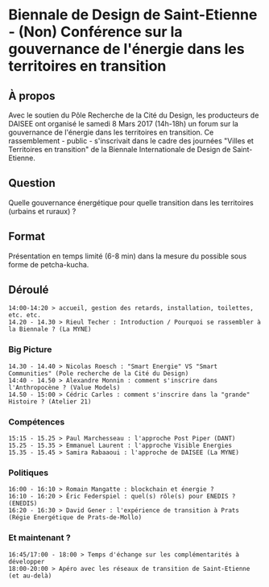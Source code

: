 # Biennale de Design de Saint-Etienne - (Non) Conférence sur la gouvernance de l'énergie dans les territoires en transition

## À propos

Avec le soutien du Pôle Recherche de la Cité du Design, les producteurs de DAISEE ont organisé le samedi 8 Mars 2017 (14h-18h) un forum sur la gouvernance de l'énergie dans les territoires en transition. Ce rassemblement - public - s'inscrivait dans le cadre des journées "Villes et Territoires en transition" de la Biennale Internationale de Design de Saint-Etienne.

## Question

Quelle gouvernance énergétique pour quelle transition dans les territoires (urbains et ruraux) ?

## Format

Présentation en temps limité (6-8 min) dans la mesure du possible sous forme de petcha-kucha. 

## Déroulé 

    14:00-14:20 > accueil, gestion des retards, installation, toilettes, etc. etc.
    14.20 - 14.30 > Rieul Techer : Introduction / Pourquoi se rassembler à la Biennale ? (La MYNE)

### Big Picture

    14.30 - 14.40 > Nicolas Roesch : "Smart Energie" VS "Smart Communities" (Pole recherche de la Cité du Design)
    14:40 - 14.50 > Alexandre Monnin : comment s'inscrire dans l'Anthropocène ? (Value Models)
    14.50 - 15:00 > Cédric Carles : comment s'inscrire dans la "grande" Histoire ? (Atelier 21)

### Compétences

    15:15 - 15.25 > Paul Marchesseau : l'approche Post Piper (DANT)
    15.25 - 15.35 > Emmanuel Laurent : l'approche Visible Energies
    15.35 - 15.45 > Samira Rabaaoui : l'approche de DAISEE (La MYNE)

### Politiques

    16:00 - 16:10 > Romain Mangatte : blockchain et énergie ?
    16:10 - 16:20 > Éric Federspiel : quel(s) rôle(s) pour ENEDIS ? (ENEDIS)
    16:20 - 16:30 > David Gener : l'expérience de transition à Prats (Régie Energétique de Prats-de-Mollo)

### Et maintenant ?

    16:45/17:00 - 18:00 > Temps d'échange sur les complémentarités à développer
    18:00-20:00 > Apéro avec les réseaux de transition de Saint-Etienne (et au-delà)

